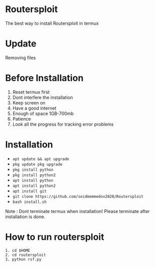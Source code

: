 # Routersploit
The best way to install Routersploit in termux


# Update

Removing files

# Before Installation

1. Reset termux first
2. Dont interfere the installation
3. Keep screen on
4. Have a good internet
5. Enough of space 1GB-700mb
6. Patience
7. Look all the progress for tracking error problems

# Installation


* `apt update && apt upgrade`
* `pkg update pkg upgrade`
* `pkg install python`
* `pkg install python2`
* `apt install python`
* `apt install python2`
* `apt install git`
* `git clone https://github.com/seidmemmedov2020/Routersploit`
* `bash install.sh`

Note : Dont terminate termux when installation! Please terminate after installation is done.

# How to run routersploit

```
1. cd $HOME
2. cd routersploit
3. python rsf.py
```

